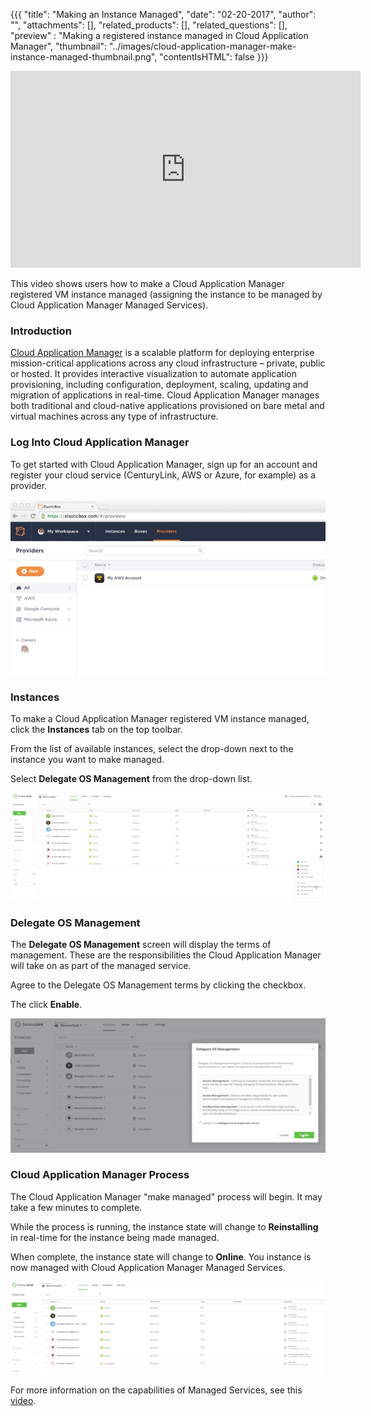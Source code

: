 {{{
  "title": "Making an Instance Managed",
  "date": "02-20-2017",
  "author": "",
  "attachments": [],
  "related_products": [],
  "related_questions": [],
  "preview" : "Making a registered instance managed in Cloud Application Manager",
  "thumbnail": "../images/cloud-application-manager-make-instance-managed-thumbnail.png",
  "contentIsHTML": false
}}}

<div class="no-pdf">
<iframe width="560" height="315" src="https://player.vimeo.com/video/204246280" frameborder="0" allowfullscreen></iframe>

This video shows users how to make a Cloud Application Manager registered VM instance managed (assigning the instance to be managed by Cloud Application Manager Managed Services).
</div>

### Introduction

[Cloud Application Manager](https://www.ctl.io/cloud-application-manager) is a scalable platform for deploying enterprise mission-critical applications across any cloud infrastructure &ndash; private, public or hosted. It provides interactive visualization to automate application provisioning, including configuration, deployment, scaling, updating and migration of applications in real-time. Cloud Application Manager manages both traditional and cloud-native applications provisioned on bare metal and virtual machines across any type of infrastructure.

### Log Into Cloud Application Manager

To get started with Cloud Application Manager, sign up for an account and register your cloud service (CenturyLink, AWS or Azure, for example) as a provider.

![Cloud Application Manager Login](../images/cloud-application-manager-dashboard.png)

### Instances

To make a Cloud Application Manager registered VM instance managed, click the **Instances** tab on the top toolbar.

From the list of available instances, select the drop-down next to the instance you want to make managed.

Select **Delegate OS Management** from the drop-down list.

![Cloud Application Manager Make Instance Managed 1](../images/cloud-application-manager-make-instance-managed-1.png)

### Delegate OS Management

The **Delegate OS Management** screen will display the terms of management. These are the responsibilities the Cloud Application Manager will take on as part of the managed service.

Agree to the Delegate OS Management terms by clicking the checkbox.

The click **Enable**.

![Cloud Application Manager Make Instance Managed 2](../images/cloud-application-manager-make-instance-managed-2.png)

### Cloud Application Manager Process

The Cloud Application Manager "make managed" process will begin. It may take a few minutes to complete.

While the process is running, the instance state will change to **Reinstalling** in real-time for the instance being made managed.

When complete, the instance state will change to **Online**. You instance is now managed with Cloud Application Manager Managed Services.

![Cloud Application Manager Make Instance Managed 3](../images/cloud-application-manager-make-instance-managed-3.png)

For more information on the capabilities of Managed Services, see this [video](./cloud-application-manager-deploying-a-new-managed-instance.md).
